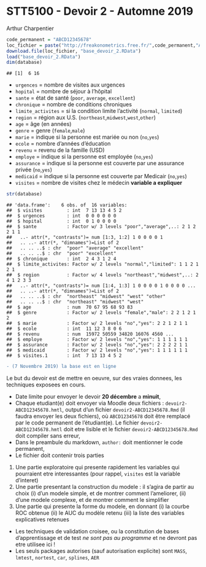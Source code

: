 STT5100 - Devoir 2 - Automne 2019
================
Arthur Charpentier

``` r
code_permanent = "ABCD12345678"
loc_fichier = paste("http://freakonometrics.free.fr/",code_permanent,"A2019D2.RData",sep="")
download.file(loc_fichier, "base_devoir_2.RData")
load("base_devoir_2.RData")
dim(database)
```

    ## [1]  6 16

  - `urgences` = nombre de visites aux urgences
  - `hopital` = nombre de séjour à l’hôpital
  - `sante` = état de santé (`poor`, `average`, `excellent`)
  - `chronique` = nombre de conditions chroniques
  - `limite_activites` = si la condition limite l’activité (`normal`,
    `limited`)
  - `region` = région aux U.S. (`northeast`,`midwest`,`west`,`other`)
  - `age` = âge (en années)
  - `genre` = genre (`female`,`male`)
  - `marie` = indique si la personne est mariée ou non (`no`,`yes`)
  - `ecole` = nombre d’années d’éducation
  - `revenu` = revenu de la famille (USD)
  - `employe` = indique si la personne est employée (`no`,`yes`)
  - `assurance` = indique si la personne est couverte par une assurance
    privée (`no`,`yes`)
  - `medicaid` = indique si la personne est couverte par Medicair
    (`no`,`yes`)
  - `visites` = nombre de visites chez le médecin **variable a
    expliquer**

<!-- end list -->

``` r
str(database)
```

    ## 'data.frame':    6 obs. of  16 variables:
    ##  $ visites         : int  7 13 13 4 5 2
    ##  $ urgences        : int  0 0 0 0 0 0
    ##  $ hopital         : int  0 1 0 0 0 0
    ##  $ sante           : Factor w/ 3 levels "poor","average",..: 2 1 2 2 1 1
    ##   ..- attr(*, "contrasts")= num [1:3, 1:2] 1 0 0 0 0 1
    ##   .. ..- attr(*, "dimnames")=List of 2
    ##   .. .. ..$ : chr  "poor" "average" "excellent"
    ##   .. .. ..$ : chr  "poor" "excellent"
    ##  $ chronique       : int  2 4 3 1 2 4
    ##  $ limite_activites: Factor w/ 2 levels "normal","limited": 1 1 2 1 2 1
    ##  $ region          : Factor w/ 4 levels "northeast","midwest",..: 2 4 1 2 3 3
    ##   ..- attr(*, "contrasts")= num [1:4, 1:3] 1 0 0 0 0 1 0 0 0 0 ...
    ##   .. ..- attr(*, "dimnames")=List of 2
    ##   .. .. ..$ : chr  "northeast" "midwest" "west" "other"
    ##   .. .. ..$ : chr  "northeast" "midwest" "west"
    ##  $ age             : num  70 67 95 68 93 83
    ##  $ genre           : Factor w/ 2 levels "female","male": 2 2 1 2 1 2
    ##  $ marie           : Factor w/ 2 levels "no","yes": 2 2 1 2 1 1
    ##  $ ecole           : int  11 12 3 8 0 6
    ##  $ revenu          : num  15972 50559 34820 16076 4560 ...
    ##  $ employe         : Factor w/ 2 levels "no","yes": 1 1 1 1 1 1
    ##  $ assurance       : Factor w/ 2 levels "no","yes": 2 2 2 2 1 1
    ##  $ medicaid        : Factor w/ 2 levels "no","yes": 1 1 1 1 1 1
    ##  $ visites.1       : int  7 13 13 4 5 2

``` diff
- (7 Novembre 2019) la base est en ligne
```

Le but du devoir est de mettre en oeuvre, sur des vraies donnees, les
techniques exposees en cours.

  - Date limite pour envoyer le devoir **20 décembre** a **minuit**,
  - Chaque etudiant(e) doit envoyer via Moodle deux fichiers :
    `devoir2-ABCD12345678.hmtl`, output d’un fichier
    `devoir2-ABCD12345678.Rmd` (il faudra envoyer les deux fichiers), où
    `ABCD12345678` doit être remplacé par le code permanent de
    l’étudiant(e). Le fichier `devoir2-ABCD12345678.hmtl` doit etre
    lisible et le fichier `devoir2-ABCD12345678.Rmd` doit compiler sans
    erreur,
  - Dans le preambule du markdown, `author:` doit mentionner le code
    permanent,
  - Le fichier doit contenir trois parties

<!-- end list -->

1.  Une partie exploratoire qui presente rapidement les variables qui
    pourraient etre interessantes (pour rappel, `visites` est la
    variable d’interet)
2.  Une partie presentant la construction du modele : il s’agira de
    partir au choix (i) d’un modele simple, et de montrer comment
    l’ameliorer, (ii) d’une modele complexe, et de montrer comment le
    simplifier
3.  Une partie qui presente la forme du modele, en donnant (i) la courbe
    ROC obtenue (ii) le AUC du modèle retenu (iii) la liste des
    variables explicatives retenues

<!-- end list -->

  - Les techniques de validation croisee, ou la constitution de bases
    d’apprentissage et de test *ne sont pas au programme* et ne
    devront pas etre utilisee ici \!
  - Les seuls packages autorises (sauf autorisation explicite) sont
    `MASS`, `lmtest`, `nortest`, `car`, `splines`, `AER`

